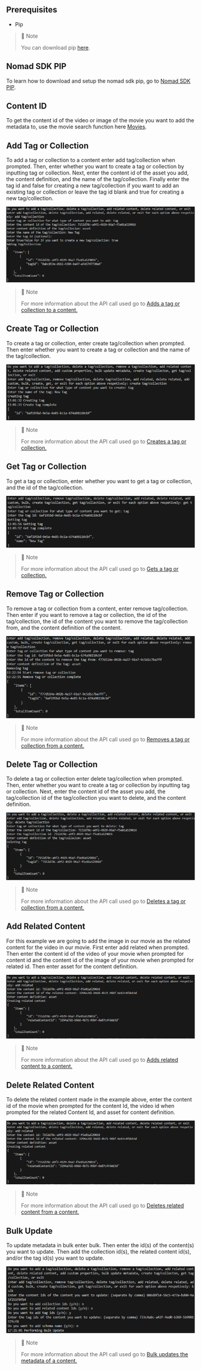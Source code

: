 ## Prerequisites

- Pip

> 📘 Note
> 
> You can download pip [here](https://pip.pypa.io/en/stable/installation/).

## Nomad SDK PIP

To learn how to download and setup the nomad sdk pip, go to [Nomad SDK PIP](doc:nomad-sdk-pip).

## Content ID

To get the content id of the video or image of the movie you want to add the metadata to, use the movie search function here [Movies](doc:upload-movies).

## Add Tag or Collection

To add a tag or collection to a content enter add tag/collection when prompted. Then, enter whether you want to create a tag or collection by inputting tag or collection. Next, enter the content id of the asset you add, the content definition, and the name of the tag/collection. Finally enter the tag id and false for creating a new tag/collection if you want to add an existing tag or collection or leave the tag id blank and true for creating a new tag/collection.

![](images/add-tag-or-collection.png)

> 📘 Note
> 
> For more information about the API call used go to [Adds a tag or collection to a content.](ref:addtagorcollection)

## Create Tag or Collection

To create a tag or collection, enter create tag/collection when prompted. Then enter whether you want to create a tag or collection and the name of the tag/collection.

![](images/create-tag-or-collection.png)

> 📘 Note
> 
> For more information about the API call used go to [Creates a tag or collection.](ref:createtagorcollection)

## Get Tag or Collection

To get a tag or collection, enter whether you want to get a tag or collection, and the id of the tag/collection.

![](images/get-tag-or-collection.png)

> 📘 Note
> 
> For more information about the API call used go to [Gets a tag or collection.](ref:gettagorcollection)

## Remove Tag or Collection

To remove a tag or collection from a content, enter remove tag/collection. Then enter if you want to remove a tag or collection, the id of the tag/collection, the id of the content you want to remove the tag/collection from, and the content definition of the content.

![](images/remove-tag-or-collection.png)

> 📘 Note
> 
> For more information about the API call used go to [Removes a tag or collection from a content.](ref:removetagorcollection)

## Delete Tag or Collection

To delete a tag or collection enter delete tag/collection when prompted. Then, enter whether you want to create a tag or collection by inputting tag or collection. Next, enter the content id of the asset you add, the tag/collection id of the tag/collection you want to delete, and  the content definition.

![](images/delete-tag-or-collection.png)

> 📘 Note
> 
> For more information about the API call used go to [Deletes a tag or collection from a content.](ref:deletetagorcollection)

## Add Related Content

For this example we are going to add the image in our movie as the related content for the video in our movie. First enter add related when prompted. Then enter the content id of the video of your movie when prompted for content id and the content id of the image of your movie when prompted for related id. Then enter asset for the content definition.

![](images/add-related-content.png)

> 📘 Note
> 
> For more information about the API call used go to [Adds related content to a content.](ref:addrelatedcontent)

## Delete Related Content

To delete the related content made in the example above, enter the content id of the movie when prompted for the content Id, the video id when prompted for the related Content Id, and asset for content definition.

![](images/delete-related-content.png)

> 📘 Note
> 
> For more information about the API call used go to [Deletes related content from a content.](ref:deleterelatedcontent)

## Bulk Update

To update metadata in bulk enter bulk. Then enter the id(s) of the content(s) you want to update. Then add the collection id(s), the related content id(s), and/or the tag id(s) you want to update.

![](images/bulk-update.png)

> 📘 Note
> 
> For more information about the API call used go to [Bulk updates the metadata of a content.](ref:bulkupdatemetadata)